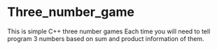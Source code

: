 # Three_number_game
This is simple C++ three number games
Each time you will need to tell program 3 numbers based on sum and product information of them.

